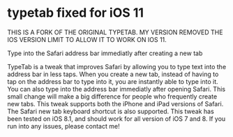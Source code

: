 # typetab fixed for iOS 11

THIS IS A FORK OF THE ORIGINAL TYPETAB. MY VERSION REMOVED THE IOS VERSION LIMIT TO ALLOW IT TO WORK ON IOS 11.

Type into the Safari address bar immediatly after creating a new tab

TypeTab is a tweak that improves Safari by allowing you to type text into the address bar in less taps. When you create a new tab, instead of having to tap on the address bar to type into it, you are instantly able to type into it. You can also type into the address bar immediatly after opening Safari. This small change will make a big difference for people who frequently create new tabs. This tweak supports both the iPhone and iPad versions of Safari. The Safari new tab keyboard shortcut is also supported. This tweak has been tested on iOS 8.1, and should work for all version of iOS 7 and 8. If you run into any issues, please contact me! 
